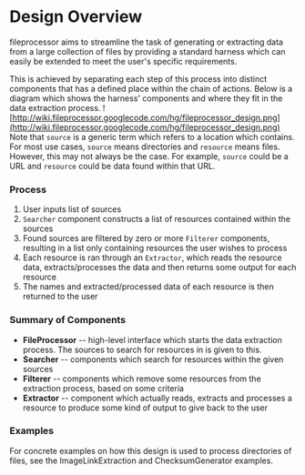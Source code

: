# Design Overview #

fileprocessor aims to streamline the task of generating or extracting data from a large collection of files by providing a standard harness which can easily be extended to meet the user's specific requirements.

This is achieved by separating each step of this process into distinct components that has a defined place within the chain of actions. Below is a diagram which shows the harness' components and where they fit in the data extraction process.
![http://wiki.fileprocessor.googlecode.com/hg/fileprocessor_design.png](http://wiki.fileprocessor.googlecode.com/hg/fileprocessor_design.png)
Note that `source` is a generic term which refers to a location which contains. For most use cases, `source` means directories and `resource` means files. However, this may not always be the case. For example, `source` could be a URL and `resource` could be data found within that URL.

### Process ###
  1. User inputs list of sources
  1. `Searcher` component constructs a list of resources contained within the sources
  1. Found sources are filtered by zero or more `Filterer` components, resulting in a list only containing resources the user wishes to process
  1. Each resource is ran through an `Extractor`, which reads the resource data, extracts/processes the data and then returns some output for each resource
  1. The names and extracted/processed data of each resource is then returned to the user

### Summary of Components ###
  * **FileProcessor** -- high-level interface which starts the data extraction process. The sources to search for resources in is given to this.
  * **Searcher** -- components which search for resources within the given sources
  * **Filterer** -- components which remove some resources from the extraction process, based on some criteria
  * **Extractor** -- component which actually reads, extracts and processes a resource to produce some kind of output to give back to the user

### Examples ###
For concrete examples on how this design is used to process directories of files, see the ImageLinkExtraction and ChecksumGenerator examples.